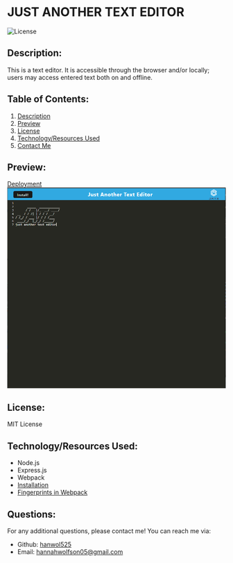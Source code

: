 # JUST ANOTHER TEXT EDITOR
  ![License](https://img.shields.io/static/v1.svg?label=License&message=MIT%20License&color=blue)
## Description:
  <span id="description">This is a text editor. It is accessible through the browser and/or locally; users may access entered text both on and offline.</span>
  
## Table of Contents:
  <ol>
    <li><a href="#description">Description</a>
    <li><a href="#preview">Preview</a>
    <li><a href="#license">License</a>
    <li><a href="#techused">Technology/Resources Used</a>
    <li><a href="#contact">Contact Me</a>
  </ol>

## <span id="preview">Preview:</span>
  <a href="">Deployment</a>
  <img src="./client/src/images/jatepreview.PNG">

## <span id="license">License:</span>
  MIT License

## <span id="techused">Technology/Resources Used:</span>
  - Node.js
  - Express.js
  - Webpack
  - <a href="https://web.dev/codelab-make-installable/">Installation</a>
  - <a href="https://stackoverflow.com/questions/53942876/how-do-i-fingerprint-images-and-other-static-assets-in-ionic-for-cache-busting">Fingerprints in Webpack</a>
  
## <span id="contact">Questions:</span>
  For any additional questions, please contact me! You can reach me via:
  <ul>
    <li> Github: <a href="https://github.com/hanwol525">hanwol525</a>
    <li> Email: <a href="mailto:hannahwolfson05@gmail.com">hannahwolfson05@gmail.com</a>
  </ul>

